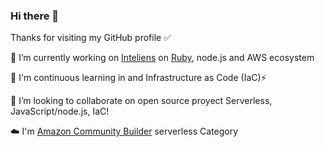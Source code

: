 ### Hi there 👋

Thanks for visiting my GitHub profile ✅ 

🔭 I’m currently working on [Inteliens](https://www.inteliens.com/) on [Ruby](https://www.ruby-lang.org/), node.js and AWS ecosystem

🌱 I'm continuous learning in and Infrastructure as Code (IaC)⚡ 

🚀 I’m looking to collaborate on open source proyect Serverless, JavaScript/node.js, IaC!

☁️  I'm [Amazon Community Builder](https://aws.amazon.com/es/developer/community/community-builders/) serverless Category

<!--
**olcortesb/olcortesb** is a ✨ _special_ ✨ repository because its `README.md` (this file) appears on your GitHub profile.

Here are some ideas to get you started:

- 🔭 I’m currently working on [inteliens](https://www.inteliens.com/)
- 🌱 I’m currently learning ...
- 👯 I’m looking to collaborate on ...
- 🤔 I’m looking for help with ...
- 💬 Ask me about ...
- 📫 How to reach me: ...
- 😄 Pronouns: ...
- ⚡ Fun fact: ...
-->
